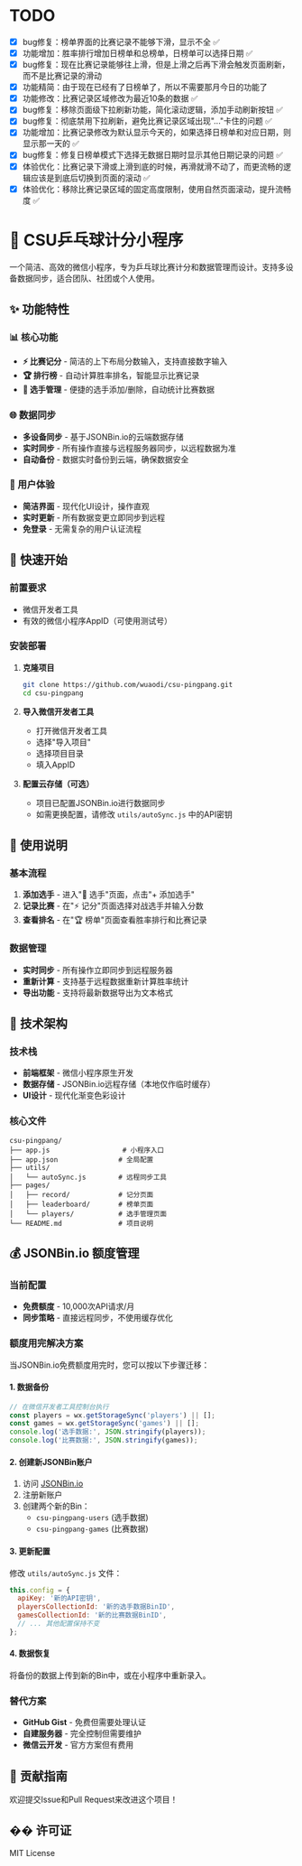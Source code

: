 # TODO
- [x] bug修复：榜单界面的比赛记录不能够下滑，显示不全 ✅
- [x] 功能增加：胜率排行增加日榜单和总榜单，日榜单可以选择日期 ✅
- [x] bug修复：现在比赛记录能够往上滑，但是上滑之后再下滑会触发页面刷新，而不是比赛记录的滑动
- [x] 功能精简：由于现在已经有了日榜单了，所以不需要那月今日的功能了
- [x] 功能修改：比赛记录区域修改为最近10条的数据 ✅
- [x] bug修复：移除页面级下拉刷新功能，简化滚动逻辑，添加手动刷新按钮 ✅
- [x] bug修复：彻底禁用下拉刷新，避免比赛记录区域出现"..."卡住的问题 ✅
- [x] 功能增加：比赛记录修改为默认显示今天的，如果选择日榜单和对应日期，则显示那一天的 ✅
- [x] bug修复：修复日榜单模式下选择无数据日期时显示其他日期记录的问题 ✅
- [x] 体验优化：比赛记录下滑或上滑到底的时候，再滑就滑不动了，而更流畅的逻辑应该是到底后切换到页面的滚动 ✅
- [x] 体验优化：移除比赛记录区域的固定高度限制，使用自然页面滚动，提升流畅度 ✅

# 🏓 CSU乒乓球计分小程序

一个简洁、高效的微信小程序，专为乒乓球比赛计分和数据管理而设计。支持多设备数据同步，适合团队、社团或个人使用。

## ✨ 功能特性

### 📊 核心功能
- **⚡ 比赛记分** - 简洁的上下布局分数输入，支持直接数字输入
- **🏆 排行榜** - 自动计算胜率排名，智能显示比赛记录
- **👥 选手管理** - 便捷的选手添加/删除，自动统计比赛数据

### 🌐 数据同步
- **多设备同步** - 基于JSONBin.io的云端数据存储
- **实时同步** - 所有操作直接与远程服务器同步，以远程数据为准
- **自动备份** - 数据实时备份到云端，确保数据安全

### 📱 用户体验
- **简洁界面** - 现代化UI设计，操作直观
- **实时更新** - 所有数据变更立即同步到远程
- **免登录** - 无需复杂的用户认证流程

## 🚀 快速开始

### 前置要求
- 微信开发者工具
- 有效的微信小程序AppID（可使用测试号）

### 安装部署

1. **克隆项目**
   ```bash
   git clone https://github.com/wuaodi/csu-pingpang.git
   cd csu-pingpang
   ```

2. **导入微信开发者工具**
   - 打开微信开发者工具
   - 选择"导入项目"
   - 选择项目目录
   - 填入AppID

3. **配置云存储（可选）**
   - 项目已配置JSONBin.io进行数据同步
   - 如需更换配置，请修改 `utils/autoSync.js` 中的API密钥

## 📖 使用说明

### 基本流程
1. **添加选手** - 进入"👥 选手"页面，点击"+ 添加选手"
2. **记录比赛** - 在"⚡ 记分"页面选择对战选手并输入分数
3. **查看排名** - 在"🏆 榜单"页面查看胜率排行和比赛记录

### 数据管理
- **实时同步** - 所有操作立即同步到远程服务器
- **重新计算** - 支持基于远程数据重新计算胜率统计
- **导出功能** - 支持将最新数据导出为文本格式

## 🔧 技术架构

### 技术栈
- **前端框架** - 微信小程序原生开发
- **数据存储** - JSONBin.io远程存储（本地仅作临时缓存）
- **UI设计** - 现代化渐变色彩设计

### 核心文件
```
csu-pingpang/
├── app.js                  # 小程序入口
├── app.json               # 全局配置
├── utils/
│   └── autoSync.js        # 远程同步工具
├── pages/
│   ├── record/            # 记分页面
│   ├── leaderboard/       # 榜单页面
│   └── players/           # 选手管理页面
└── README.md              # 项目说明
```

## 💰 JSONBin.io 额度管理

### 当前配置
- **免费额度** - 10,000次API请求/月
- **同步策略** - 直接远程同步，不使用缓存优化

### 额度用完解决方案

当JSONBin.io免费额度用完时，您可以按以下步骤迁移：

#### 1. 数据备份
```javascript
// 在微信开发者工具控制台执行
const players = wx.getStorageSync('players') || [];
const games = wx.getStorageSync('games') || [];
console.log('选手数据:', JSON.stringify(players));
console.log('比赛数据:', JSON.stringify(games));
```

#### 2. 创建新JSONBin账户
1. 访问 [JSONBin.io](https://jsonbin.io)
2. 注册新账户
3. 创建两个新的Bin：
   - `csu-pingpang-users` (选手数据)
   - `csu-pingpang-games` (比赛数据)

#### 3. 更新配置
修改 `utils/autoSync.js` 文件：
```javascript
this.config = {
  apiKey: '新的API密钥',
  playersCollectionId: '新的选手数据BinID',
  gamesCollectionId: '新的比赛数据BinID',
  // ... 其他配置保持不变
};
```

#### 4. 数据恢复
将备份的数据上传到新的Bin中，或在小程序中重新录入。

### 替代方案
- **GitHub Gist** - 免费但需要处理认证
- **自建服务器** - 完全控制但需要维护
- **微信云开发** - 官方方案但有费用

## 🤝 贡献指南

欢迎提交Issue和Pull Request来改进这个项目！

## �� 许可证

MIT License

